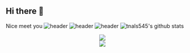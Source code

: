 ## Hi there 👋
Nice meet you
![header](https://capsule-render.vercel.app/api?type=wave&color=auto&height=300§ion=header&text=환영합니다%20띄어쓰기%20한글&fontSize=90)
![header](https://capsule-render.vercel.app/api?type=slice&color=auto&height=300§ion=header&text=slice%20type변경&fontSize=90&descSize=30&fontColor=ffffff&fontAlignY=40)
![header](https://capsule-render.vercel.app/api?type=wave&color=auto&height=300§ion=header&text=wave%20type변경&fontSize=90&descSize=30&fontColor=ffffff&fontAlignY=40)
![tnals545's github stats](https://github-readme-stats.vercel.app/api?username=Kimhyungyun812&show_icons=true&theme=tokyonight)
<p align="center"> <img src="https://github-readme-stats.vercel.app/api?username=your-username&show_icons=true&theme=cobalt" /> <br/> <img src="https://streak-stats.demolab.com/?user=your-username&theme=tokyonight&hide_border=true" /> </p>

<!--
**Kimhyungyun812/Kimhyungyun812** is a ✨ _special_ ✨ repository because its `README.md` (this file) appears on your GitHub profile.

Here are some ideas to get you started:

- 🔭 I’m currently working on ...
- 🌱 I’m currently learning ...
- 👯 I’m looking to collaborate on ...
- 🤔 I’m looking for help with ...
- 💬 Ask me about ...
- 📫 How to reach me: ...
- 😄 Pronouns: ...
- ⚡ Fun fact: ...
-->
